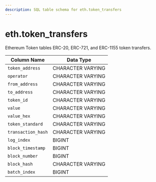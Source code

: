 ```yaml
---
description: SQL table schema for eth.token_transfers
---
```


# eth.token\_transfers

Ethereum Token tables ERC-20, ERC-721, and ERC-1155 token transfers.

| Column Name        | Data Type         |
| ------------------ | ----------------- |
| `token_address`    | CHARACTER VARYING |
| `operator`         | CHARACTER VARYING |
| `from_address`     | CHARACTER VARYING |
| `to_address`       | CHARACTER VARYING |
| `token_id`         | CHARACTER VARYING |
| `value`            | CHARACTER VARYING |
| `value_hex`        | CHARACTER VARYING |
| `token_standard`   | CHARACTER VARYING |
| `transaction_hash` | CHARACTER VARYING |
| `log_index`        | BIGINT            |
| `block_timestamp`  | BIGINT            |
| `block_number`     | BIGINT            |
| `block_hash`       | CHARACTER VARYING |
| `batch_index`      | BIGINT            |

